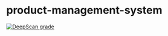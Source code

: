# product-management-system
[![DeepScan grade](https://deepscan.io/api/teams/19512/projects/22959/branches/685052/badge/grade.svg)](https://deepscan.io/dashboard#view=project&tid=19512&pid=22959&bid=685052)
